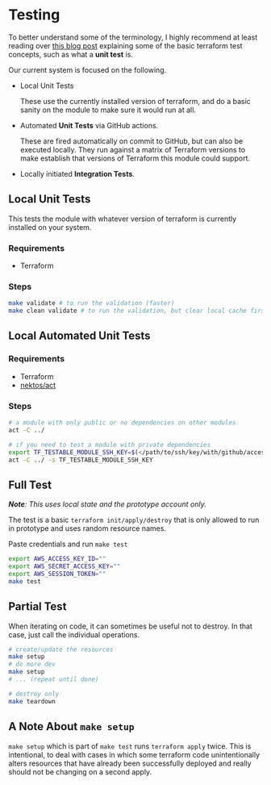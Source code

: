# Testing

To better understand some of the terminology, I highly recommend at least reading over [this blog post](https://www.hashicorp.com/blog/testing-hashicorp-terraform) explaining some of the basic terraform test concepts, such as what a **unit test** is.

Our current system is focused on the following.

- Local Unit Tests

  These use the currently installed version of terraform, and do a basic sanity on the module to make sure it would run at all.

- Automated **Unit Tests** via GitHub actions.

  These are fired automatically on commit to GitHub, but can also be executed locally.  They run against a matrix of Terraform versions to make establish that versions of Terraform this module could support.

- Locally initiated **Integration Tests**.

## Local Unit Tests

This tests the module with whatever version of terraform is currently installed on your system.

### Requirements

- Terraform

### Steps

```bash
make validate # to run the validation (faster)
make clean validate # to run the validation, but clear local cache first
```

## Local Automated Unit Tests

### Requirements

- Terraform
- [nektos/act](https://github.com/nektos/act)

### Steps

```bash
# a module with only public or no dependencies on other modules
act -C ../

# if you need to test a module with private dependencies
export TF_TESTABLE_MODULE_SSH_KEY=$(</path/to/ssh/key/with/github/access)
act -C ../ -s TF_TESTABLE_MODULE_SSH_KEY
```

## Full Test

***Note**: This uses local state and the prototype account only.*

The test is a basic `terraform init/apply/destroy` that is only allowed to run in prototype and uses random resource names.

Paste credentials and run `make test`

```bash
export AWS_ACCESS_KEY_ID=""
export AWS_SECRET_ACCESS_KEY=""
export AWS_SESSION_TOKEN=""
make test
```

## Partial Test

When iterating on code, it can sometimes be useful not to destroy.  In that case, just call the individual operations.

```bash
# create/update the resources
make setup
# do more dev
make setup
# ... (repeat until done)

# destroy only
make teardown
```

## A Note About `make setup`

`make setup` which is part of `make test` runs `terraform apply` twice.  This is intentional, to deal with cases in which some terraform code unintentionally alters resources that have already been successfully deployed and really should not be changing on a second apply.
